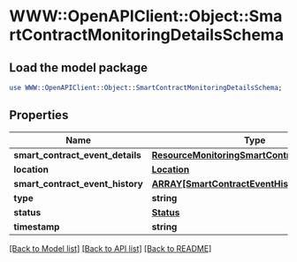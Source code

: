 # WWW::OpenAPIClient::Object::SmartContractMonitoringDetailsSchema

## Load the model package
```perl
use WWW::OpenAPIClient::Object::SmartContractMonitoringDetailsSchema;
```

## Properties
Name | Type | Description | Notes
------------ | ------------- | ------------- | -------------
**smart_contract_event_details** | [**ResourceMonitoringSmartContractEventDetails**](ResourceMonitoringSmartContractEventDetails.md) |  | [optional] 
**location** | [**Location**](Location.md) |  | [optional] 
**smart_contract_event_history** | [**ARRAY[SmartContractEventHistory]**](SmartContractEventHistory.md) |  | [optional] 
**type** | **string** |  | [optional] 
**status** | [**Status**](Status.md) |  | [optional] 
**timestamp** | **string** |  | [optional] 

[[Back to Model list]](../README.md#documentation-for-models) [[Back to API list]](../README.md#documentation-for-api-endpoints) [[Back to README]](../README.md)


